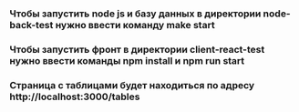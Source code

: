 ### Чтобы запустить node js и базу данных в директории node-back-test нужно ввести команду make start
### Чтобы запустить фронт в директории client-react-test нужно ввести команды npm install и npm run start
### Страница с таблицами будет находиться по адресу http://localhost:3000/tables
